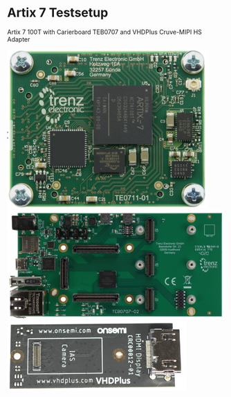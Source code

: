 # Artix 7 Testsetup

 Artix 7 100T with Carierboard TEB0707 and VHDPlus Cruve-MIPI HS Adapter
 
 
<img src="/images/TE0711.png">

<img src="/images/TEB0707.jpg" >

<img src="/images/CruviMipi.png">
